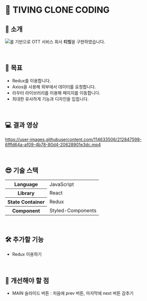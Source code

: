 # 🐳 TIVING CLONE CODING  

## 👋 소개
<img src="https://img.shields.io/badge/React-dedede?style=flat&logo=React&logoColor=white"/>를 기반으로 OTT 서비스 회사 **티빙**을 구현하였습니다.

<br>

## 🚀 목표 
- Redux를 이용합니다.  
- Axios을 사용해 외부에서 데이터를 요청합니다.  
- 라우터 라이브러리를 이용해 페이지를 이동합니다.  
- 최대한 유사하게 기능과 디자인을 입힙니다.  

<br>

## 💻 결과 영상
https://user-images.githubusercontent.com/114633506/212847598-6fffd64a-af09-4b78-80d4-20628901e3dc.mp4

<br>

## 😎 기술 스택
<table>
  <tr>
    <th>Language</th>
    <td>JavaScript</td>
  </tr>
  <tr>
    <th>Library</th>
    <td>React</td>
  </tr>
  <tr>
    <th>State Container</th>
    <td>Redux</td>
  </tr>
  <tr>
    <th>Component</th>
    <td>Styled-Components</td>
  </tr>
</table>

<br>

## 🛠 추가할 기능
- Redux 이용하기  

<br>

## 💙 개선해야 할 점
- MAIN 슬라이드 버튼 : 처음에 prev 버튼, 마지막에 next 버튼 감추기 

